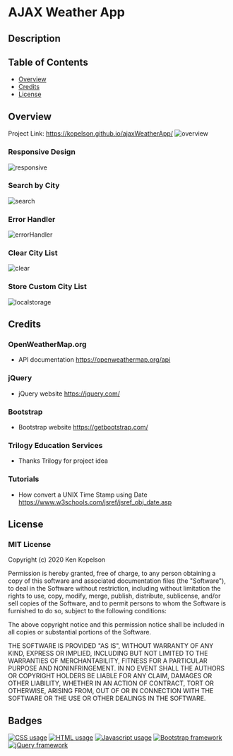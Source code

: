 # AJAX Weather App

## Description

## Table of Contents

* [Overview](#overview)
* [Credits](#credits)
* [License](#license)

## Overview
Project Link: https://kopelson.github.io/ajaxWeatherApp/
![overview](https://user-images.githubusercontent.com/57735283/95258455-a5271900-07da-11eb-8493-18c27100543b.PNG)

### Responsive Design
![responsive](https://user-images.githubusercontent.com/57735283/95257999-fa165f80-07d9-11eb-9e26-51c2c18cc9a6.gif)

### Search by City
![search](https://user-images.githubusercontent.com/57735283/95258003-fbe02300-07d9-11eb-979a-a5a8c303a52d.gif)

### Error Handler
![errorHandler](https://user-images.githubusercontent.com/57735283/95258025-039fc780-07da-11eb-93b8-fc79c30d6100.gif)

### Clear City List
![clear](https://user-images.githubusercontent.com/57735283/95258006-fe427d00-07d9-11eb-9dc4-ad55e4d06f4f.gif)

### Store Custom City List
![localstorage](https://user-images.githubusercontent.com/57735283/95258015-013d6d80-07da-11eb-845e-39c3c0250d03.gif)


## Credits

### OpenWeatherMap.org
  * API documentation https://openweathermap.org/api

### jQuery
  * jQuery website https://jquery.com/

### Bootstrap
  * Bootstrap website https://getbootstrap.com/
  
### Trilogy Education Services
  * Thanks Trilogy for project idea

### Tutorials
  * How convert a UNIX Time Stamp using Date https://www.w3schools.com/jsref/jsref_obj_date.asp

## License

### MIT License

Copyright (c) 2020 Ken Kopelson

Permission is hereby granted, free of charge, to any person obtaining a copy
of this software and associated documentation files (the "Software"), to deal
in the Software without restriction, including without limitation the rights
to use, copy, modify, merge, publish, distribute, sublicense, and/or sell
copies of the Software, and to permit persons to whom the Software is
furnished to do so, subject to the following conditions:

The above copyright notice and this permission notice shall be included in all
copies or substantial portions of the Software.

THE SOFTWARE IS PROVIDED "AS IS", WITHOUT WARRANTY OF ANY KIND, EXPRESS OR
IMPLIED, INCLUDING BUT NOT LIMITED TO THE WARRANTIES OF MERCHANTABILITY,
FITNESS FOR A PARTICULAR PURPOSE AND NONINFRINGEMENT. IN NO EVENT SHALL THE
AUTHORS OR COPYRIGHT HOLDERS BE LIABLE FOR ANY CLAIM, DAMAGES OR OTHER
LIABILITY, WHETHER IN AN ACTION OF CONTRACT, TORT OR OTHERWISE, ARISING FROM,
OUT OF OR IN CONNECTION WITH THE SOFTWARE OR THE USE OR OTHER DEALINGS IN THE
SOFTWARE.

## Badges
<a href="https://img.shields.io/badge/CSS-9.7%25-purple"><img alt="CSS usage" src="https://img.shields.io/badge/CSS-9.7%25-purple"></a> <a href="https://img.shields.io/badge/HTML-34.6%25-red"><img alt="HTML usage" src="https://img.shields.io/badge/HTML-34.6%25-red"></a> <a href="https://img.shields.io/badge/JavaScript-55.7%25-yellow"><img alt="Javascript usage" src="https://img.shields.io/badge/JavaScript-55.7%25-yellow"></a> <a href="https://img.shields.io/badge/Frameworks-Bootstrap-blue"><img alt="Bootstrap framework" src="https://img.shields.io/badge/Frameworks-Bootstrap-blue"></a> <a href="https://img.shields.io/badge/Frameworks-jQuery-blue"><img alt="jQuery framework" src="https://img.shields.io/badge/Frameworks-jQuery-blue"></a>
